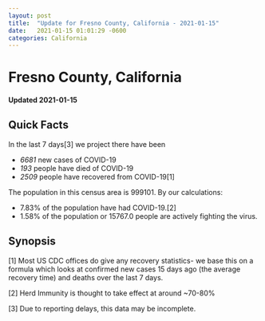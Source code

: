 ```yaml
---
layout: post
title:  "Update for Fresno County, California - 2021-01-15"
date:   2021-01-15 01:01:29 -0600
categories: California
---
```


# Fresno County, California
#### Updated 2021-01-15

## Quick Facts

In the last 7 days[3] we project there have been
- *6681* new cases of COVID-19
- *193* people have died of COVID-19
- *2509* people have recovered from COVID-19[1]

The population in this census area is 999101. By our calculations:
- 7.83% of the population have had COVID-19.[2]
- 1.58% of the population or 15767.0 people are actively fighting the virus.

## Synopsis




[1] Most US CDC offices do give any recovery statistics- we base this on a formula which looks at confirmed new cases
15 days ago (the average recovery time) and deaths over the last 7 days.

[2] Herd Immunity is thought to take effect at around ~70-80%

[3] Due to reporting delays, this data may be incomplete.
 
    